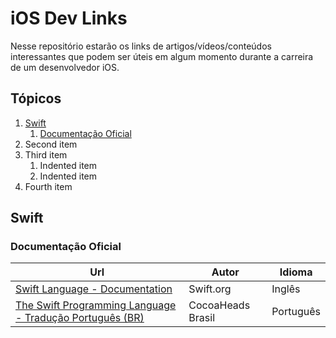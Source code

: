 # iOS Dev Links

Nesse repositório estarão os links de artigos/vídeos/conteúdos interessantes que podem ser úteis em algum momento durante a carreira de um desenvolvedor iOS.

## Tópicos

1. [Swift](#swift)
    1. [Documentação Oficial](#documentação-oficial)
3. Second item
4. Third item
    1. Indented item
    2. Indented item
5. Fourth item 


## Swift

### Documentação Oficial

Url | Autor | Idioma
--- | --- | ---
[Swift Language - Documentation](https://www.swift.org/documentation/) | Swift.org | Inglês
[The Swift Programming Language - Tradução Português (BR)](https://github.com/CocoaHeadsBrasil/the-swift-programming-language-in-portuguese-br) | CocoaHeads Brasil | Português


